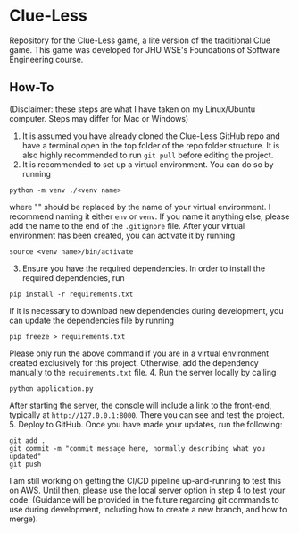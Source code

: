 # Clue-Less
Repository for the Clue-Less game, a lite version of the traditional Clue game. This game was developed for JHU WSE's Foundations of Software Engineering course.

## How-To
(Disclaimer: these steps are what I have taken on my Linux/Ubuntu computer.  Steps may differ for Mac or Windows)
1. It is assumed you have already cloned the Clue-Less GitHub repo and have a terminal open in the top folder of the repo folder structure.  It is also highly recommended to run `git pull` before editing the project.
2. It is recommended to set up a virtual environment.  You can do so by running
```
python -m venv ./<venv name>
```
where "<venv name>" should be replaced by the name of your virtual environment.  I recommend naming it either `env` or `venv`.  If you name it anything else, please add the name to the end of the `.gitignore` file.
After your virtual environment has been created, you can activate it by running
```
source <venv name>/bin/activate
```
3. Ensure you have the required dependencies. In order to install the required dependencies, run
```
pip install -r requirements.txt
```
If it is necessary to download new dependencies during development, you can update the dependencies file by running
```
pip freeze > requirements.txt
```
Please only run the above command if you are in a virtual environment created exclusively for this project.  Otherwise, add the dependency manually to the `requirements.txt` file.
4. Run the server locally by calling
```
python application.py
```
After starting the server, the console will include a link to the front-end, typically at `http://127.0.0.1:8000`.  There you can see and test the project.
5. Deploy to GitHub.  Once you have made your updates, run the following:
```
git add .
git commit -m "commit message here, normally describing what you updated"
git push
```
I am still working on getting the CI/CD pipeline up-and-running to test this on AWS.  Until then, please use the local server option in step 4 to test your code.
(Guidance will be provided in the future regarding git commands to use during development, including how to create a new branch, and how to merge).
